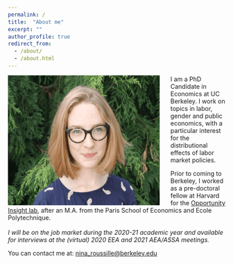 ```yaml
---
permalink: /
title:  "About me"
excerpt: ""
author_profile: true
redirect_from: 
  - /about/
  - /about.html
---
```

<!-- <img src=https://github.com/ninaroussille/ninaroussille.github.io/tree/master/images/profile.png style="width:540px;height:740px;"> -->

<!--![github small](/images/profile.png) -->
<img src="/images/profile.png" alt="drawing" width="350" height="300" style="float: left; padding-right:25px"/>   I am a PhD Candidate in Economics at UC Berkeley. I work on topics in labor, gender and public economics, with a particular interest for the distributional effects of labor market policies. <br>

Prior to coming to Berkeley, I worked as a pre-doctoral fellow at Harvard for the [Opportunity Insight lab](https://opportunityinsights.org/), after an M.A. from the Paris School of Economics and Ecole Polytechnique. <br>
<br>
*I will be on the job market during the 2020-21 academic year and available for interviews at the (virtual) 2020 EEA and 2021 AEA/ASSA meetings.*  <br>

You can contact me at: [nina_roussille@berkeley.edu](mailto:nina_roussille@berkeley.edu)
